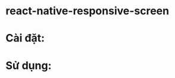 # react-native-responsive-screen
<!-- Chức năng: Scale theo tỷ lệ màn hình không bị méo khung hình.
Link: https://www.npmjs.com/package/react-native-responsive-screen -->
# Cài đặt: 
<!-- 1. Bước 1: yarn add react-native-responsive-screen
2. Bước 2: Cấu hình trong ResponsiveScreen.js -->
# Sử dụng:
<!-- Set chiều dài: SizeScreen.width(20)
Set  fontSize: SizeScreen.H5 -->